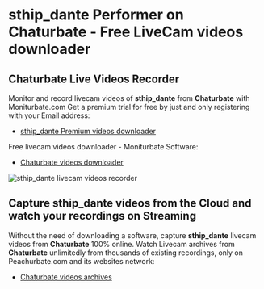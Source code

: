 # sthip_dante Performer on Chaturbate - Free LiveCam videos downloader

## Chaturbate Live Videos Recorder

Monitor and record livecam videos of **sthip_dante** from **Chaturbate** with Moniturbate.com
Get a premium trial for free by just and only registering with your Email address:
* [sthip_dante Premium videos downloader](https://moniturbate.com/request-demo-licence-key.html)

Free livecam videos downloader - Moniturbate Software:
* [Chaturbate videos downloader](https://moniturbate.com/moniturbate-download-software.html)

![sthip_dante livecam videos recorder](https://peachurnet.com/templates/moniturbate-software.png)


## Capture sthip_dante videos from the Cloud and watch your recordings on Streaming

Without the need of downloading a software, capture **sthip_dante** livecam videos from **Chaturbate** 100% online.
Watch Livecam archives from **Chaturbate** unlimitedly from thousands of existing recordings, only on Peachurbate.com and its websites network:
* [Chaturbate videos archives](https://peachurnet.com/)
